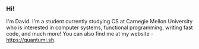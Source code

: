 ### Hi!
I'm David. I'm a student currently studying CS at Carnegie Mellon University who is interested in computer systems, functional programming, writing fast code, and much more! You can also find me at my website - https://quantumi.sh.
